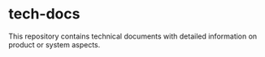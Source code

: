 # tech-docs
This repository contains technical documents with detailed information on product or system aspects.

